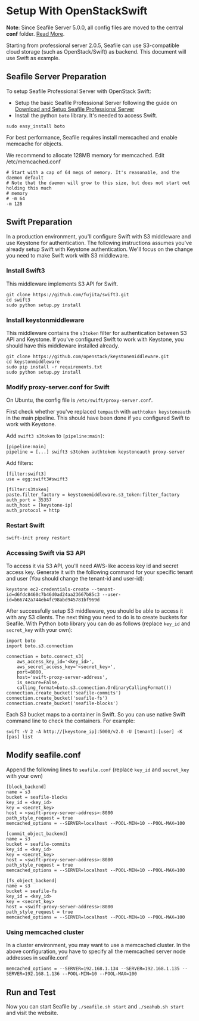 # Setup With OpenStackSwift

**Note**: Since Seafile Server 5.0.0, all config files are moved to the central **conf** folder. [Read More](../deploy/new_directory_layout_5_0_0.md).

Starting from professional server 2.0.5, Seafile can use S3-compatible cloud storage (such as OpenStack/Swift) as backend. This document will use Swift as example.

## Seafile Server Preparation

To setup Seafile Professional Server with OpenStack Swift:

- Setup the basic Seafile Professional Server following the guide on [Download and Setup Seafile Professional Server](download_and_setup_seafile_professional_server.md)
- Install the python `boto` library. It's needed to access Swift.
```
sudo easy_install boto
```

For best performance, Seafile requires install memcached and enable memcache for objects. 

We recommend to allocate 128MB memory for memcached. Edit /etc/memcached.conf

```
# Start with a cap of 64 megs of memory. It's reasonable, and the daemon default
# Note that the daemon will grow to this size, but does not start out holding this much
# memory
# -m 64
-m 128
```

## Swift Preparation

In a production environment, you'll configure Swift with S3 middleware and use Keystone for authentication. The following instructions assumes you've already setup Swift with Keystone authentication. We'll focus on the change you need to make Swift work with S3 middleware.

### Install Swift3

This middleware implements S3 API for Swift.

```
git clone https://github.com/fujita/swift3.git
cd swift3
sudo python setup.py install
```

### Install keystonmiddleware

This middleware contains the `s3token` filter for authentication between S3 API and Keystone. If you've configured Swift to work with Keystone, you should have this middleware installed already.

```
git clone https://github.com/openstack/keystonemiddleware.git
cd keystonmiddleware
sudo pip install -r requirements.txt
sudo python setup.py install
```

### Modify proxy-server.conf for Swift

On Ubuntu, the config file is `/etc/swift/proxy-server.conf`.

First check whether you've replaced `tempauth` with `authtoken keystoneauth` in the main pipeline. This should have been done if you configured Swift to work with Keystone.

Add `swift3 s3token` to `[pipeline:main]`:

```
[pipeline:main]
pipeline = [...] swift3 s3token authtoken keystoneauth proxy-server
```

Add filters:

```
[filter:swift3]  
use = egg:swift3#swift3

[filter:s3token]  
paste.filter_factory = keystonemiddleware.s3_token:filter_factory  
auth_port = 35357  
auth_host = [keystone-ip]  
auth_protocol = http  
```

### Restart Swift

```
swift-init proxy restart
```

### Accessing Swift via S3 API

To access it via S3 API, you'll need AWS-like access key id and secret access key. Generate it with the following command for your specific tenant and user (You should change the tenant-id and user-id):

```
keystone ec2-credentials-create --tenant-id=d6fdc8460c7b46d0ad24aa23667b85c3 --user-id=b66742a744eb4fc98abd945781bf969d
```

After successfully setup S3 middleware, you should be able to access it with any S3 clients. The next thing you need to do is to create buckets for Seafile. With Python boto library you can do as follows (replace `key_id` and `secret_key` with your own):

```
import boto
import boto.s3.connection

connection = boto.connect_s3(
    aws_access_key_id='<key_id>',
    aws_secret_access_key='<secret_key>',
    port=8080,
    host='swift-proxy-server-address',
    is_secure=False,
    calling_format=boto.s3.connection.OrdinaryCallingFormat())
connection.create_bucket('seafile-commits')
connection.create_bucket('seafile-fs')
connection.create_bucket('seafile-blocks')
```

Each S3 bucket maps to a container in Swift. So you can use native Swift command line to check the containers. For example:

```
swift -V 2 -A http://[keystone_ip]:5000/v2.0 -U [tenant]:[user] -K [pas] list
```

## Modify seafile.conf

Append the following lines to `seafile.conf` (replace `key_id` and `secret_key` with your own)

```
[block_backend]
name = s3
bucket = seafile-blocks
key_id = <key_id>
key = <secret_key>
host = <swift-proxy-server-address>:8080
path_style_request = true
memcached_options = --SERVER=localhost --POOL-MIN=10 --POOL-MAX=100

[commit_object_backend]
name = s3
bucket = seafile-commits
key_id = <key_id>
key = <secret_key>
host = <swift-proxy-server-address>:8080
path_style_request = true
memcached_options = --SERVER=localhost --POOL-MIN=10 --POOL-MAX=100

[fs_object_backend]
name = s3
bucket = seafile-fs
key_id = <key_id>
key = <secret_key>
host = <swift-proxy-server-address>:8080
path_style_request = true
memcached_options = --SERVER=localhost --POOL-MIN=10 --POOL-MAX=100
```

### Using memcached cluster

In a cluster environment, you may want to use a memcached cluster. In the above configuration, you have to specify all the memcached server node addresses in seafile.conf

```
memcached_options = --SERVER=192.168.1.134 --SERVER=192.168.1.135 --SERVER=192.168.1.136 --POOL-MIN=10 --POOL-MAX=100
```

## Run and Test ##

Now you can start Seafile by `./seafile.sh start` and `./seahub.sh start` and visit the website.
